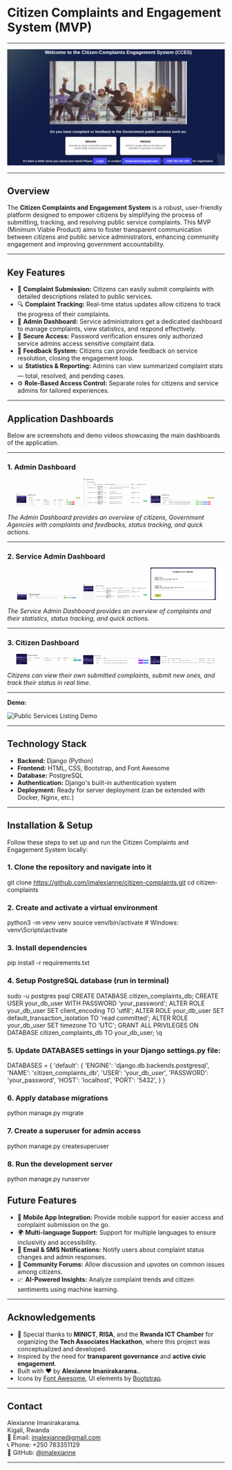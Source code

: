 # Citizen Complaints and Engagement System (MVP)

---

![Home page](docs/images/homepage.png)

---
## Overview

The **Citizen Complaints and Engagement System** is a robust, user-friendly platform designed to empower citizens by simplifying the process of submitting, tracking, and resolving public service complaints. This MVP (Minimum Viable Product) aims to foster transparent communication between citizens and public service administrators, enhancing community engagement and improving government accountability.

---

## Key Features

- 📝 **Complaint Submission:** Citizens can easily submit complaints with detailed descriptions related to public services.
- 🔍 **Complaint Tracking:** Real-time status updates allow citizens to track the progress of their complaints.
- 👥 **Admin Dashboard:** Service administrators get a dedicated dashboard to manage complaints, view statistics, and respond effectively.
- 🔐 **Secure Access:** Password verification ensures only authorized service admins access sensitive complaint data.
- 💬 **Feedback System:** Citizens can provide feedback on service resolution, closing the engagement loop.
- 📊 **Statistics & Reporting:** Admins can view summarized complaint stats — total, resolved, and pending cases.
- ⚙️ **Role-Based Access Control:** Separate roles for citizens and service admins for tailored experiences.
  
---

## Application Dashboards

Below are screenshots and demo videos showcasing the main dashboards of the application.

---

### 1. Admin Dashboard

<p align="center">
  <img src="docs/images/admin_dashboard1.png" width="30%" />
  <img src="docs/images/admin_dashboard2.png" width="30%" />
  <img src="docs/images/admin_dashboard3.png" width="30%" />
</p>

*The Admin Dashboard provides an overview of citizens, Government Agencies with complaints and feedbacks, status tracking, and quick actions.*

---


### 2. Service Admin Dashboard

<p align="center">
  <img src="docs/images/service_admin_dashboard1.png" width="30%" />
  <img src="docs/images/service_admin_dashboard2.png" width="30%" />
  <img src="docs/images/service_admin_dashboard3.png" width="30%" />
</p>

*The Service Admin Dashboard provides an overview of complaints and their statistics, status tracking, and quick actions.*

---

### 3. Citizen Dashboard

<p align="center">
  <img src="docs/images/citizen_dashboard1.png" width="30%" />
  <img src="docs/images/citizen_dashboard2.png" width="30%" />
  <img src="docs/images/citizen_dashboard3.png" width="30%" />
</p>

*Citizens can view their own submitted complaints, submit new ones, and track their status in real time.*

---

**Demo:**

![Public Services Listing Demo](docs/cces2.gif)

---
## Technology Stack

- **Backend:** Django (Python)
- **Frontend:** HTML, CSS, Bootstrap, and Font Awesome
- **Database:** PostgreSQL
- **Authentication:** Django's built-in authentication system
- **Deployment:** Ready for server deployment (can be extended with Docker, Nginx, etc.)

---

## Installation & Setup

Follow these steps to set up and run the Citizen Complaints and Engagement System locally:

### 1. Clone the repository and navigate into it
git clone https://github.com/imalexianne/citizen-complaints.git
cd citizen-complaints

### 2. Create and activate a virtual environment
python3 -m venv venv
source venv/bin/activate   # Windows: venv\Scripts\activate

### 3. Install dependencies
pip install -r requirements.txt

### 4. Setup PostgreSQL database (run in terminal)
sudo -u postgres psql
CREATE DATABASE citizen_complaints_db;
CREATE USER your_db_user WITH PASSWORD 'your_password';
ALTER ROLE your_db_user SET client_encoding TO 'utf8';
ALTER ROLE your_db_user SET default_transaction_isolation TO 'read committed';
ALTER ROLE your_db_user SET timezone TO 'UTC';
GRANT ALL PRIVILEGES ON DATABASE citizen_complaints_db TO your_db_user;
\q

### 5. Update DATABASES settings in your Django settings.py file:
DATABASES = {
    'default': {
       'ENGINE': 'django.db.backends.postgresql',
        'NAME': 'citizen_complaints_db',
        'USER': 'your_db_user',
        'PASSWORD': 'your_password',
        'HOST': 'localhost',
        'PORT': '5432',
    }
}

### 6. Apply database migrations
python manage.py migrate

### 7. Create a superuser for admin access
python manage.py createsuperuser

### 8. Run the development server
python manage.py runserver


## Future Features

- 📱 **Mobile App Integration:** Provide mobile support for easier access and complaint submission on the go.
- 🌍 **Multi-language Support:** Support for multiple languages to ensure inclusivity and accessibility.
- 🔔 **Email & SMS Notifications:** Notify users about complaint status changes and admin responses.
- 🤝 **Community Forums:** Allow discussion and upvotes on common issues among citizens.
- 📈 **AI-Powered Insights:** Analyze complaint trends and citizen sentiments using machine learning.

---

## Acknowledgements

- 🙏 Special thanks to **MINICT**, **RISA**, and the **Rwanda ICT Chamber** for organizing the **Tech Associates Hackathon**, where this project was conceptualized and developed.
- Inspired by the need for **transparent governance** and **active civic engagement**.
- Built with ❤️ by **Alexianne Imanirakarama.**.
- Icons by [Font Awesome](https://fontawesome.com/), UI elements by [Bootstrap](https://getbootstrap.com/).

---

## Contact

Alexianne Imanirakarama.  
Kigali, Rwanda  
📧 Email: imalexianne@gmail.com  
📞 Phone: +250 783351129  
🔗 GitHub: [@imalexianne](https://github.com/imalexianne)

---

